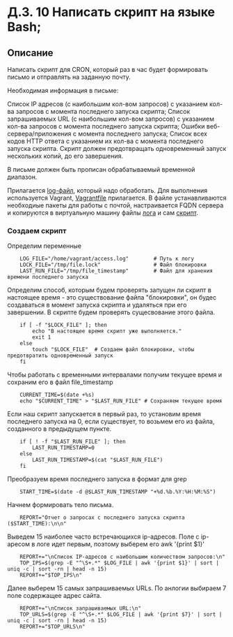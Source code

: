 # Д.З. 10 Написать скрипт на языке Bash;


## Описание
Написать скрипт для CRON, который раз в час будет формировать письмо и отправлять на заданную почту.

Необходимая информация в письме:

Список IP адресов (с наибольшим кол-вом запросов) с указанием кол-ва запросов c момента последнего запуска скрипта;
Список запрашиваемых URL (с наибольшим кол-вом запросов) с указанием кол-ва запросов c момента последнего запуска скрипта;
Ошибки веб-сервера/приложения c момента последнего запуска;
Список всех кодов HTTP ответа с указанием их кол-ва с момента последнего запуска скрипта.
Скрипт должен предотвращать одновременный запуск нескольких копий, до его завершения.

В письме должен быть прописан обрабатываемый временной диапазон.

Прилагается [log-файл](./access-4560-644067.log), который надо обработать.
Для выполнения используется Vagrant, [Vagrantfile](./Vagrantfile) прилагается. В файле устанавливаются необходиые пакеты для работы с почтой, настраивается FQDN сервера и копируются в виртуальную машину файлы [лога](./access-4560-644067.log) и сам [скрипт](./analize.sh).

### Создаем скрипт
Определим переменные

        LOG_FILE="/home/vagrant/access.log"        # Путь к логу
        LOCK_FILE="/tmp/file.lock"                 # Файл блокировки
        LAST_RUN_FILE="/tmp/file_timestamp"        # Файл для хранения времени последнего запуска

Определим способ, которым будем проверять запущен ли скрипт в настоящее время - это существование файла "блокировки", он будес создаваться в момент запуска скрипта и удаляться при его завершении. В скрипте будем проверять сущесвование этого файла.

        if [ -f "$LOCK_FILE" ]; then
            echo "В настоящее время скрипт уже выполняется."
            exit 1
        else
            touch "$LOCK_FILE"  # Создаем файл блокировки, чтобы предотвратить одновременный запуск
        fi

Чтобы работать с временными интервалами получим текущее время и сохраним его в файл file_timestamp

        CURRENT_TIME=$(date +%s)
        echo "$CURRENT_TIME" > "$LAST_RUN_FILE" # Сохраняем текущее время

Если наш скрипт запускается в первый раз, то установим время последнего запуска на 0, если существует, то возьмем его из файла, созданного в предыдущем пункте.

        if [ ! -f "$LAST_RUN_FILE" ]; then
            LAST_RUN_TIMESTAMP=0
        else
            LAST_RUN_TIMESTAMP=$(cat "$LAST_RUN_FILE")
        fi

Преобразуем время последнего запуска в формат для grep
        
        START_TIME=$(date -d @$LAST_RUN_TIMESTAMP "+%d.%b.%Y:%H:%M:%S")

Начнем формировать тело письма. 

        REPORT="Отчет о запросах с последнего запуска скрипта ($START_TIME):\n\n"

Выведем 15 наиболее часто встречающихся ip-адресов. Поле с ip-аресом в логе идет первым, поэтому выберем его awk '{print $1}'

        REPORT+="\nСписок IP-адресов с наибольшим количеством запросов:\n"
        TOP_IPS=$(grep -E "^\S+.*" $LOG_FILE | awk '{print $1}' | sort | uniq -c | sort -rn | head -n 15)
        REPORT+="$TOP_IPS\n"

Далее выберем 15 самых запрашиваемых URLs. По анлогии выбираем 7 поле содержащее адрес сайта.

        REPORT+="\nСписок запрашиваемых URL:\n"
        TOP_URLS=$(grep -E "^\S+.*" $LOG_FILE | awk '{print $7}' | sort | uniq -c | sort -rn | head -n 15)
        REPORT+="$TOP_URLS\n"


